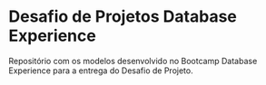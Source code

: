 # Desafio de Projetos Database Experience
Repositório com os modelos desenvolvido no Bootcamp Database Experience para a entrega do Desafio de Projeto.
